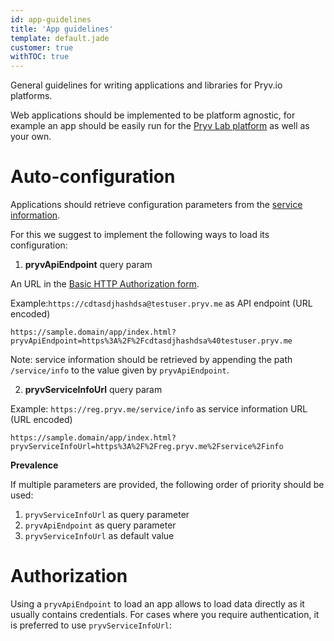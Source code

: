 ```yaml
---
id: app-guidelines
title: 'App guidelines'
template: default.jade
customer: true
withTOC: true
---
```


General guidelines for writing applications and libraries for Pryv.io platforms.

Web applications should be implemented to be platform agnostic, for example an app should be easily run for the [Pryv Lab platform](https://pryv.com/pryvlab/) as well as your own.

# Auto-configuration

Applications should retrieve configuration parameters from the [service information](/reference/#service-info).

For this we suggest to implement the following ways to load its configuration:


1. **pryvApiEndpoint** query param

  An URL in the [Basic HTTP Authorization form](/reference/#authorization).

  Example:`https://cdtasdjhashdsa@testuser.pryv.me` as API endpoint (URL encoded)

  ```
  https://sample.domain/app/index.html?pryvApiEndpoint=https%3A%2F%2Fcdtasdjhashdsa%40testuser.pryv.me
  ```

  Note: service information should be retrieved by appending the path `/service/info` to the value given by `pryvApiEndpoint`.

2. **pryvServiceInfoUrl** query param

  Example: `https://reg.pryv.me/service/info` as service information URL (URL encoded)

  ```
  https://sample.domain/app/index.html?pryvServiceInfoUrl=https%3A%2F%2Freg.pryv.me%2Fservice%2Finfo
  ```

**Prevalence** 

If multiple parameters are provided, the following order of priority should be used:  

1. `pryvServiceInfoUrl` as query parameter
2. `pryvApiEndpoint` as query parameter
3. `pryvServiceInfoUrl` as default value

# Authorization

Using a `pryvApiEndpoint` to load an app allows to load data directly as it usually contains credentials. For cases where you require authentication, it is preferred to use `pryvServiceInfoUrl`:

<script src="/assets/js/raphael.min.js"></script>
<script src="/assets/js/flowchart.min.js"></script>
<div id="diagram"></div>
<div id="flowChartCode" style="visibility: hidden; display:inline;">
st=>start: Start
ready=>end: Ready
fail=>end: Fail

authProcess=>operation: Auth Process:>/reference/#authenticate-your-app

condApiEndPoint=>condition: pryvApiEndpoint?
condServiceInfo=>condition: pryvServiceInfoUrl?

st->condApiEndPoint
condApiEndPoint(yes)->ready
condApiEndPoint(no)->condServiceInfo
condServiceInfo(no, bottom)->fail
condServiceInfo(yes, right)->authProcess
authProcess(top)->condApiEndPoint
</div>
<script>
var diagram = flowchart.parse(document.getElementById('flowChartCode').textContent);
diagram.drawSVG('diagram');
</script>
